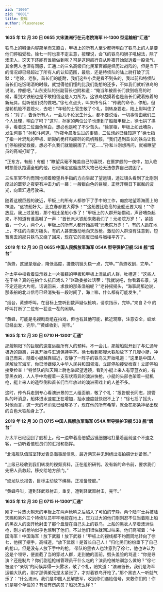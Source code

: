 ```yaml
---
aid: "1005"
zid: "0001"
title: 登舰
author: Plusonesec
---
```


**1635 年 12 月 30 日 0655 大宋澳洲行在元老院海军 H-1300 型运输船“汇通”**

铁鸟上的喊话内容简单而又直白，甲板上的所有人至少都听明白了铁鸟上的人是要他们停船受检。徐七一时也拿不定主意，按理说，会飞的铁鸟和狮子吼秘法，除了澳宋人，这天下还能有谁能做到呢？可是这趟航行自从昨夜开始就透着一股鬼气，其余两人也深有同感，汇通上的三名高级归化民军官都是经历过战阵的，但是当下的情况却已经超过了所有人的认知范围，最后，还是特侦队的陆上尉打破了沉默：“老徐，老张，首长们的能耐，我们这些小兵是看不到头的，我以前和特侦队首长们吃饭喝酒的时候，就觉得他们懂的比我们能想的还多，不如我们就听铁鸟的说法，停船吧。”山东支队的张副营长也附和道：“俺当年被首长们救到临高的时候，看到大铁船也是不敢相信这是人力所为，这铁鸟估摸着也是首长们藏着掖着的新玩具，就听他们说的做吧。”徐七点点头，叫来传令兵：“传我的命令，停船，但是轮机舱不要熄火，去吧！”年轻的士官生敬了个礼，刚转身要走，陆上尉叫住了他：“对了，告诉所有人，一会儿不论发生什么，都不要说话，一切事情由我们三个人处理，明白了吗？”这时，孙家的两位公子也走到了船艏甲板上，徐七拱了拱手，看着这二位面色煞白，想必也是吃了不少苦头。“徐掌柜，甲板上如此嘈杂，发生何事？”孙和斗问道。“昨夜今晨发生过的事情，二位想必已经知道了”徐七指了指一片混乱的甲板、断裂的桅杆和撕碎的风帆残骸，“我们遇到首长的铁鸟让我们停船接受救援，想必不久我们就能脱困了。”“这......”孙和斗刚想再问，就被瞭望员的高喊打断了。

“正东方，有船！有船！”瞭望兵毫不掩盖自己的喜悦，在噩梦般的一夜中，加入临时损管队跑遍全船的他，已经确定这艘庞然大物已经无法依靠自己脱困了。

三名军官不约而同地顺着瞭望兵手指的方向举起了望远镜，透过镜头看到了比刚刚度过的噩梦之夜更有冲击力的一幕：一艘银白色的巨舰，正劈开朝日下粼粼的波光，向着汇通号驶来。

随着这艘巨舰的驶近，甲板上的所有人都停下了手中的工作，痴痴地望着海面上的神迹。“这铁船好大，比立春都要大得多！”“这船要比临高的圣船还要大哩！”“你放屁，我上过圣船，那个船比圣船小多了！”甲板上的人群开始攒动，声音嘈杂起来，不知道有谁高喊了一声：“首长派大铁船来救我们了！元老院万岁！”，紧接着，一个人，两个人，甲板上的所有人都开始高喊“元老院万岁！”，有的人跪在地上，不住的向南方磕头，有的人甚至激动地向天放枪。激动的人群没有注意到，短暂离去的那只铁鸟又绕了回来，现在它的高度已经与艏楼平齐了。

**2019 年 12 月 30 日 0655 中国人民解放军海军 054A 型导弹护卫舰 538 舰“烟台”**

“黄蜂，这里是烟台，降低高度，摄像机镜头稳一点，完毕。”“黄蜂收到，完毕。”

孙太平中校看着显示器上一片狼藉的甲板和甲板上混乱的人群，吐槽道：“这些人在干啥？真的在拍什么抗日戏么？”赵政委接过话茬：“我就说吧，你看着布景，说不定还是大片呢，话说回来，求救的那条渔船呢？”老孙摇摇头，“海事局那边说，那条船的北斗信号已经消失有一段时间了，海上嘛，什么都有可能发生。”

“烟台，黄蜂呼叫，在目标上空听到数声疑似枪响，请求指示，完毕。”来自 Z-9 的呼叫打断了二位有一茬没一茬的闲聊。

“黄蜂，可能是电视剧剧组在拍戏，但也有其他可能，抵近观察，注意安全，蛟龙已经出发，完毕。”“黄蜂收到，完毕。”

**1635 年 12 月 30 日 0710 H-1300“汇通”**

那艘朝阳下的巨舰的速度远超所有人的预料，不一会儿，那艘船就开到了与汇通号极近的距离，并且开始与汇通保持平齐。徐七看到那艘大铁船放下了几艘小艇，冲自己而来，随着小艇越靠越近，安静了一阵子的铁鸟又开始吼道：“这里是中国人民解放军海军，你已涉嫌侵入中华人民共和国领海，立即停船接受检查！立即停船接受检查！”特侦队的陆天赐上尉也举起望远镜，看到小艇上来人有穿蓝衣的，有穿黑衣的，人人手中均握着一支形状奇异的澳洲快枪，小艇的头部也架着一挺机枪，艇上来人的造型倒和首长们当年放过的澳洲密戏上的人差不多。

这时，传令兵走到专心看澳洲景的三人组面前，敬了个礼：“报告舰长同志，损管队的坏消息，船体进水速度正在增加，抽水速度就快跟不上了！”徐七摇了摇头，对他而言，这一天的坏消息已经够多了，现在他的所有希望，就全在那条神秘出现的白色大铁船身上了。

**2019 年 12 月 30 日 0715 中国人民解放军海军 054A 型导弹护卫舰 538 舰“烟台”**

孙太平已经回到了舰桥上，他一边举着高倍望远镜细细地打量着面前这个不速之客，一边听着值班员们的汇报和指挥。

“北海舰队值班室转发青岛海事局信息，最近两天并无剧组出海拍摄计划备案。”

“上级已经收到我们转发的视频资料，正在组织研判。没有新的命令前，要求我们先把人员救起，移交给地方部门。”

“蛟龙队长报告，目标主动放下绳梯，正准备登舰。”

“黄蜂呼叫，遭到轻武器射击，重复，遭到轻武器射击，完毕。”

**1635 年 12 月 30 日 0715 H-1300“汇通”**

刚才一片热火朝天的甲板上在两声枪响之后陷入了可怕的宁静。两个陆军士兵被陆天赐和另外三个特侦队员牢牢地按在地上，压力过大的他们刚刚忍不住当着刚上船的黑衣人的面开枪射击了那个盘旋在自己头上的铁鸟。上船的黑衣人举着澳洲快枪，刚才的枪响似乎也惊到了他们。不过他们很快就回过味来，他们高喊着：“中国海军！中国海军！放下武器！放下武器！”甲板上的视线都不约而同地转向了徐七，他摆了摆手，高喊道，“放下武器！是首长自己人！”归化民们纷纷垂下了自己的枪口，但是没有人放下手中的枪。 带队的黑衣人也注意到了徐七，他也许认为这是个领导，便直截了当的穿过人群，走到他的面前，劈头盖脸的骂道：“你是导演？还是制片？你们剧组枪械管理员干什么吃的？演员枪械培训怎么做的？”徐七被这个“亲切”的问候弄得一头雾水，敬了个礼，陪笑道：“澳洲首长，我们是海军运输大队的，刚才那俩弟兄是太紧张了，才对着铁鸟开枪了。”那个黑衣人一听就气乐了：“什么澳洲，我们是中国人民解放军，收到你们遇险信号，来救你们的！你们是哪个单位的？有没有伤病员？船况怎么样？“
